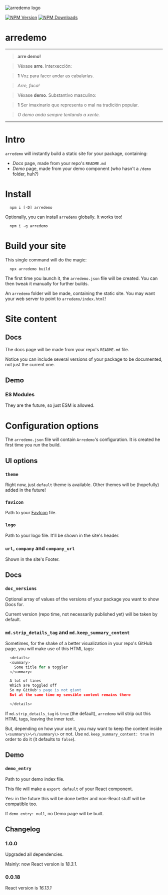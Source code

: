 ![arredemo logo](https://www.afialapis.com/os/arredemo/favicon.png)

[![NPM Version](https://badge.fury.io/js/arredemo.svg)](https://www.npmjs.com/package/arredemo)
[![NPM Downloads](https://img.shields.io/npm/dm/arredemo.svg?style=flat)](https://www.npmjs.com/package/arredemo)


# arredemo

---

> **arre demo!**


> Véxase **arre**. Interxección:

> **1** Voz para facer andar as cabalarías.

> _Arre, faco!_


> Véxase **demo**. Substantivo masculino:

> **1** Ser imaxinario que representa o mal na tradición popular. 

> _O demo anda sempre tentando a xente._

---



# Intro

`arredemo` will instantly build a static site for your package, containing:

- *Docs* page, made from your repo's `README.md`
- *Demo* page, made from your demo component (who hasn't a `/demo` folder, huh?)

# Install

```
  npm i [-D] arredemo
```

Optionally, you can install `arredemo` globally. It works too!


```
  npm i -g arredemo
```


# Build your site

This single command will do the magic:

```
  npx arredemo build
```

The first time you launch it, the `arredemo.json` file will be created. You can then tweak it manually for further builds.

An `arredemo` folder will be made, containing the static site. You may want your web server to point to `arredemo/index.html`!


# Site content

## Docs

The docs page will be made from your repo's `README.md` file.

Notice you can include several versions of your package to be documented, not just the current one. 

## Demo

### ES Modules

They are the future, so just ESM is allowed.


# Configuration options

The `arredemo.json` file will contain `Arredemo`'s configuration. It is created he first time you run the build.

## UI options

### `theme`

Right now, just `default` theme is available. Other themes will be (hopefully) added in the future!

### `favicon`

Path to your [FavIcon](https://www.w3schools.com/html/html_favicon.asp) file.

### `logo`

Path to your logo file. It'll be shown in the site's header.

### `url`, `company` and `company_url`

Shown in the site's Footer.

## Docs

### `doc_versions`

Optional array of values of the versions of your package you want to show Docs for.

Current version (repo time, not necessarily published yet) will be taken by default.

### `md.strip_details_tag` and `md.keep_summary_content`

Sometimes, for the shake of a better visualization in your repo's GitHub page, you will make use of this HTML tags:

```py
  <details>
  <summary>
    Some title for a toggler
  </summary>

  A lot of lines
  Which are toggled off
  So my GitHub's page is not giant
  But at the same time my sensible content remains there

  </details>
```

If `md.strip_details_tag` is `true` (the default), `arredemo` will strip out this HTML tags, leaving the inner text. 

But, depending on how your use it, you may want to keep the content inside ```\<summary\>\<\/summary\>``` or not. Use 
`md.keep_summary_content: true` in order to do it (it defaults to `false`).

## Demo

### `demo_entry`

Path to your demo index file.

This file will make a `export default` of your React component.

Yes: in the future this will be done better and non-React stuff will be compatible too.

If `demo_entry: null`, no Demo page will be built.

## Changelog

### 1.0.0

Upgraded all dependencies.

Mainly: now React version is _18.3.1_.

### 0.0.18

React version is _16.13.1_
